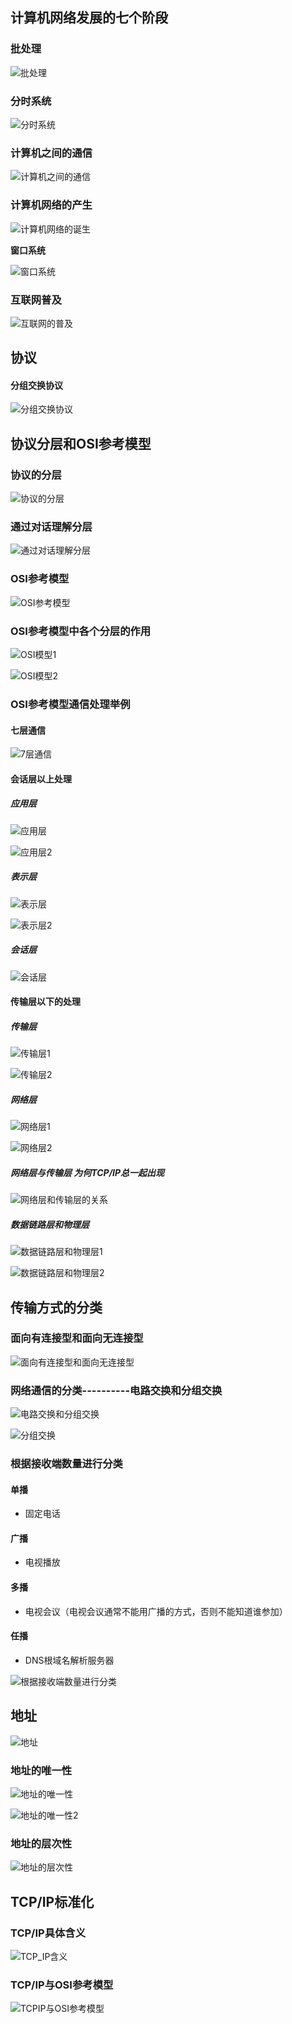 ## 计算机网络发展的七个阶段

### 批处理

![批处理](tcp_ip_img\批处理.png)

### 分时系统

![分时系统](tcp_ip_img\分时系统.png)

### 计算机之间的通信

![计算机之间的通信](tcp_ip_img\计算机之间的通信.png)

### 计算机网络的产生

![计算机网络的诞生](tcp_ip_img\计算机网络的诞生.png)

**窗口系统**

![窗口系统](tcp_ip_img\窗口系统.png)

### 互联网普及

![互联网的普及](tcp_ip_img\互联网的普及.png)

## 协议

#### 分组交换协议

![分组交换协议](tcp_ip_img\分组交换协议.jpg)

## 协议分层和OSI参考模型

### 协议的分层

![协议的分层](tcp_ip_img\协议的分层.jpg)

### 通过对话理解分层

![通过对话理解分层](tcp_ip_img\通过对话理解分层.jpg)

### OSI参考模型

![OSI参考模型](tcp_ip_img\OSI参考模型.jpg)

### OSI参考模型中各个分层的作用

![OSI模型1](tcp_ip_img\OSI模型1.jpg)

![OSI模型2](tcp_ip_img\OSI模型2.jpg)

### OSI参考模型通信处理举例

#### 七层通信

![7层通信](tcp_ip_img\7层通信.jpg)

#### 会话层以上处理

##### 应用层

![应用层](tcp_ip_img\应用层.jpg)

![应用层2](tcp_ip_img\应用层2.jpg)

##### 表示层

![表示层](tcp_ip_img\表示层.jpg)

![表示层2](tcp_ip_img\表示层2.jpg)

##### 会话层

![会话层](tcp_ip_img\会话层.jpg)

#### 传输层以下的处理

##### 传输层

![传输层1](tcp_ip_img\传输层1.jpg)

![传输层2](tcp_ip_img\传输层2.jpg)

##### 网络层

![网络层1](tcp_ip_img\网络层1.jpg)

![网络层2](tcp_ip_img\网络层2.jpg)

##### 网络层与传输层 为何TCP/IP总一起出现

![网络层和传输层的关系](tcp_ip_img\网络层和传输层的关系.jpg)

##### 数据链路层和物理层

![数据链路层和物理层1](tcp_ip_img\数据链路层和物理层1.jpg)

![数据链路层和物理层2](tcp_ip_img\数据链路层和物理层2.jpg)

## 传输方式的分类

### 面向有连接型和面向无连接型

![面向有连接型和面向无连接型](tcp_ip_img\面向有连接型和面向无连接型.jpg)

### 网络通信的分类----------电路交换和分组交换

![电路交换和分组交换](tcp_ip_img\电路交换和分组交换.jpg)

![分组交换](tcp_ip_img\分组交换.jpg)

### 根据接收端数量进行分类

#### 单播

- 固定电话

#### 广播

- 电视播放

#### 多播

- 电视会议（电视会议通常不能用广播的方式，否则不能知道谁参加）

#### 任播

- DNS根域名解析服务器

![根据接收端数量进行分类](tcp_ip_img\根据接收端数量进行分类.jpg)

## 地址

![地址](tcp_ip_img\地址.jpg)

### 地址的唯一性

![地址的唯一性](tcp_ip_img\地址的唯一性.jpg)

![地址的唯一性2](tcp_ip_img\地址的唯一性2.jpg)

### 地址的层次性

![地址的层次性](tcp_ip_img\地址的层次性.jpg)

## TCP/IP标准化

### TCP/IP具体含义

![TCP_IP含义](tcp_ip_img\TCP_IP含义.jpg)

### TCP/IP与OSI参考模型

![TCPIP与OSI参考模型](tcp_ip_img\TCPIP与OSI参考模型.jpg)